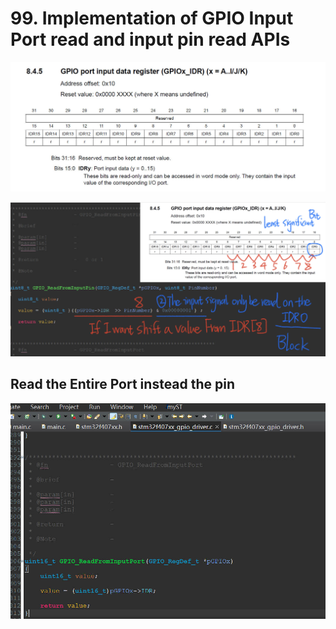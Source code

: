 # 99. Implementation of GPIO Input Port read and input pin read APIs



![01](https://github.com/knightsummon/Mastering-Microcontroller-and-Embedded-Driver-Development/blob/main/26.%20GPIO%20Driver%20API%20Implementation%20GPIO%20Data%20Read%20%26%20Write/99.%20Implementation%20of%20GPIO%20Input%20Port%20read%20and%20input%20pin%20read%20APIs.assets/01.jpg)

![02](https://github.com/knightsummon/Mastering-Microcontroller-and-Embedded-Driver-Development/blob/main/26.%20GPIO%20Driver%20API%20Implementation%20GPIO%20Data%20Read%20%26%20Write/99.%20Implementation%20of%20GPIO%20Input%20Port%20read%20and%20input%20pin%20read%20APIs.assets/02.jpg)

## Read the Entire Port instead the pin

![03](https://github.com/knightsummon/Mastering-Microcontroller-and-Embedded-Driver-Development/blob/main/26.%20GPIO%20Driver%20API%20Implementation%20GPIO%20Data%20Read%20%26%20Write/99.%20Implementation%20of%20GPIO%20Input%20Port%20read%20and%20input%20pin%20read%20APIs.assets/03.jpg)
